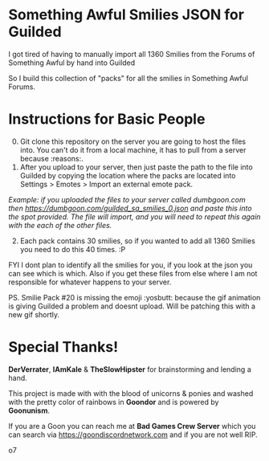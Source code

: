# Something Awful Smilies JSON for Guilded

I got tired of having to manually import all 1360 Smilies from the Forums of Something Awful by hand into Guilded

So I build this collection of "packs" for all the smilies in Something Awful Forums.

# Instructions for Basic People

0. Git clone this repository on the server you are going to host the files into. You can't do it from a local machine, it has to pull from a server because :reasons:.
1. After you upload to your server, then just paste the path to the file into Guilded by copying the location where the packs are located into Settings > Emotes > Import an external emote pack.  

_Example: if you uploaded the files to your server called dumbgoon.com then https://dumbgoon.com/guilded_sa_smilies_0.json and paste this into the spot provided. The file will import, and you will need to repeat this again with the each of the other files._

2. Each pack contains 30 smilies, so if you wanted to add all 1360 Smilies you need to do this 40 times. :P

FYI I dont plan to identify all the smilies for you, if you look at the json you can see which is which.  Also if you get these files from else where I am not responsible for whatever happens to your server.

PS. Smilie Pack #20 is missing the emoji :yosbutt: because the gif animation is giving Guilded a problem and doesnt upload.  Will be patching this with a new gif shortly.

# Special Thanks!
**DerVerrater**, **IAmKale** & **TheSlowHipster** for brainstorming and lending a hand.

This project is made with with the blood of unicorns & ponies and washed with the pretty color of rainbows in **Goondor** and is powered by **Goonunism**.

If you are a Goon you can reach me at **Bad Games Crew Server** which you can search via https://goondiscordnetwork.com and if you are not well RIP.

o7
